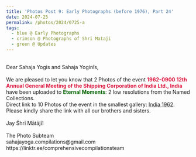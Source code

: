 ```yaml
---
title: 'Photos Post 9: Early Photographs (before 1976), Part 24'
date: 2024-07-25
permalink: /photos/2024/0725-a
tags:
  - blue @ Early Photographs
  - crimson @ Photographs of Shri Mataji
  - green @ Updates
---
```


<p>
<br>
Dear Sahaja Yogis and Sahaja Yoginīs,<br>
<br>
We are pleased to let you know that 2 Photos of the event <font color="Crimson"><b>1962-0900 12th Annual General Meeting of the Shipping Corporation of India Ltd., India</b></font> have been uploaded to <font color="DarkGreen"><b>Eternal Moments</b></font>: 2 low resolutions from the Named Collections.<br>
Direct link to 10 Photos of the event in the smallest gallery: <a href="https://eternalmoments.smugmug.com/Cuntries/India/1962"> India 1962</a>.<br>
Please kindly share the link with all our brothers and sisters.<br>

<br>
Jay Śhrī Mātājī!<br>
<br>
The Photo Subteam<br>
sahajayoga.compilations@gmail.com<br>
https://linktr.ee/comprehensivecompilationsteam<br>
</p>